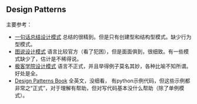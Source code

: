 

## Design Patterns


主要参考：

- [一句话总结设计模式](https://www.jianshu.com/p/dd2bbbbcddab) 总结的很精到。但是只有创建型和结构型模式。缺少行为型模式。
- [图说设计模式](https://design-patterns.readthedocs.io/zh_CN/latest/index.html) 语言比较官方（看了犯困），但是面面俱到，很细致。有一些模式缺少了，估计是不稀得说。
- [极客学院设计模式](http://www.runoob.com/design-pattern/design-pattern-tutorial.html) 语言不正式，并且举得例子莫名其妙，各种比喻不知所谓。好处是全。
- [Design Patterns Book](https://sourcemaking.com/design_patterns) 全英文，没细看， 有python示例代码，但这些示例都非常之“正式”，对于理解有帮助，但对写代码基本没什么帮助（除了单例模式）。
